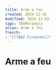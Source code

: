 ```yaml
---
title: Arme a feu
created: 2024-12-02
modified: 2024-12-02
tags: TBSMetadata
alias: Arme à feu
french:
- "[[7802 Firearms]]"
---
```

# Arme a feu
